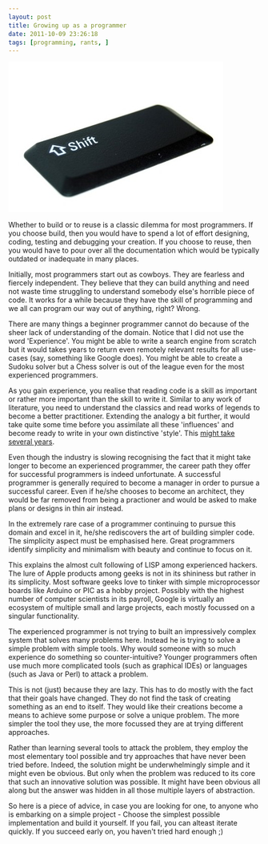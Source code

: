 ```yaml
---
layout: post
title: Growing up as a programmer
date: 2011-10-09 23:26:18
tags: [programming, rants, ]
---
```


<img src="/blog/img/shift-key.jpg" width="430" height="300" alt="Shift key" title="Shift key (photo by www.garrisonphoto.org/sxc)" class="alignright"/>

Whether to build or to reuse is a classic dilemma for most programmers. If you choose build, then you would have to spend a lot of effort designing, coding, testing and debugging your creation. If you choose to reuse, then you would have to pour over all the documentation which would be typically outdated or inadequate in many places.

Initially, most programmers start out as cowboys. They are fearless and fiercely independent. They believe that they can build anything and need not waste time struggling to understand somebody else's horrible piece of code. It works for a while because they have the skill of programming and we all can program our way out of anything, right? Wrong.

There are many things a beginner programmer cannot do because of the sheer lack of understanding of the domain. Notice that I did not use the word 'Experience'. You might be able to write a search engine from scratch but it would takes years to return even remotely relevant results for all use-cases (say, something like Google does). You might be able to create a Sudoku solver but a Chess solver is out of the league even for the most experienced programmers.

As you gain experience, you realise that reading code is a skill as important or rather more important than the skill to write it. Similar to any work of literature, you need to understand the classics and read works of legends to become a better practitioner. Extending the analogy a bit further, it would take quite some time before you assimilate all these 'influences' and become ready to write in your own distinctive 'style'. This [might take several years](http://norvig.com/21-days.html).

Even though the industry is slowing recognising the fact that it might take longer to become an experienced programmer, the career path they offer for successful programmers is indeed unfortunate. A successful programmer is generally required to become a manager in order to pursue a successful career. Even if he/she chooses to become an architect, they would be far removed from being a practioner and would be asked to make plans or designs in thin air instead.

In the extremely rare case of a programmer continuing to pursue this domain and excel in it, he/she rediscovers the art of building simpler code. The simplicity aspect must be emphasised here. Great programmers identify simplicity and minimalism with beauty and continue to focus on it.

This explains the almost cult following of LISP among experienced hackers. The lure of Apple products among geeks is not in its shininess but rather in its simplicity. Most software geeks love to tinker with simple microprocessor boards like Arduino or PIC as a hobby project. Possibly with the highest number of computer scientists in its payroll, Google is virtually an ecosystem of multiple small and large projects, each mostly focussed on a singular functionality.

The experienced programmer is not trying to built an impressively complex system that solves many problems here. Instead he is trying to solve a simple problem with simple tools. Why would someone with so much experience do something so counter-intuitive? Younger programmers often use much more complicated tools (such as graphical IDEs) or languages (such as Java or Perl) to attack a problem.

This is not (just) because they are lazy. This has to do mostly with the fact that their goals have changed. They do not find the task of creating something as an end to itself. They would like their creations become a means to achieve some purpose or solve a unique problem. The more simpler the tool they use, the more focussed they are at trying different approaches.

Rather than learning several tools to attack the problem, they employ the most elementary tool possible and try approaches that have never been tried before. Indeed, the solution might be underwhelmingly simple and it might even be obvious. But only when the problem was reduced to its core that such an innovative solution was possible. It might have been obvious all along but the answer was hidden in all those multiple layers of abstraction.

So here is a piece of advice, in case you are looking for one, to anyone who is embarking on a simple project - Choose the simplest possible implementation and build it yourself. If you fail, you can alteast iterate quickly. If you succeed early on, you haven't tried hard enough ;)
